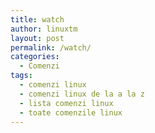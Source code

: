 ```yaml
---
title: watch
author: linuxtm
layout: post
permalink: /watch/
categories:
  - Comenzi
tags:
  - comenzi linux
  - comenzi linux de la a la z
  - lista comenzi linux
  - toate comenzile linux
---
```

